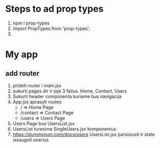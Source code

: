 # Steps to ad prop types

1. npm i prop-types
2. import PropTypes from 'prop-types';
3. 


# My app

## add router

1. prideti router i main.jsx
2. sukurti pages dir ir joje 3 failus. Home, Contact, Users
3. Sukurti header componenta kuriame bus navigacija 
4. App.jsx aprasyti routes
    - / => Home Page
    - /contact => Contact Page
    - /users => Users Page
5. Users Page bus UsersList.jsx
6. UsersList turesime SingleUsers.jsx komponentus
7. https://dummyjson.com/docs/users UsersList.jsx parsisiusti ir state issaugoti userius